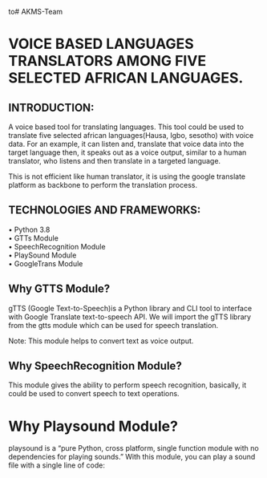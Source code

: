 to# AKMS-Team
# VOICE BASED LANGUAGES TRANSLATORS AMONG FIVE SELECTED AFRICAN LANGUAGES. <br> 
## INTRODUCTION: <br> 
A voice based tool for translating languages. This tool could be used to translate five selected african languages(Hausa, Igbo, sesotho) with voice data. For an example, it can listen and, translate that voice data into the target language then, it speaks out as a voice output, similar to a human translator, who listens and then translate in a targeted language. <br> 

This is not efficient like human translator, it is using the google translate platform as backbone to perform the translation process.
## TECHNOLOGIES AND FRAMEWORKS: 
• Python 3.8 <br> 
• GTTs Module <br>
• SpeechRecognition Module <br> 
• PlaySound Module <br> 
• GoogleTrans Module <br>

## Why GTTS Module? <br>

gTTS (Google Text-to-Speech)is a Python library and CLI tool to interface with Google Translate text-to-speech API. We will import the gTTS library from the gtts module which can be used for speech translation.

Note: This module helps to convert text as voice output. 

## Why SpeechRecognition Module? 

This module gives the ability to perform speech recognition, basically, it could be used to convert speech to text operations.

# Why Playsound Module? 

playsound is a “pure Python, cross platform, single function module with no dependencies for playing sounds.” With this module, you can play a sound file with a single line of code:
